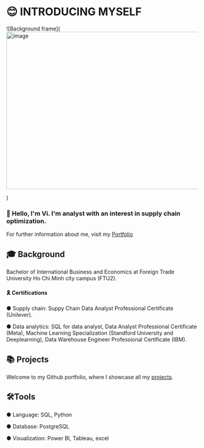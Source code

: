 # 😊 INTRODUCING MYSELF
![Background frame](<img width="1664" height="414" alt="image" src="https://github.com/user-attachments/assets/087eb0c7-994a-411d-bc83-45a8fc8745bf" />

)
### 👋 Hello, I'm Vi. I'm analyst with an interest in supply chain optimization. 
For further information about me, visit my [Portfolio](https://tuongvi04092004.wixstudio.com/portfolio)

## 🎓 Background
Bachelor of International Business and Economics at Foreign Trade University Ho Chi Minh city campus (FTU2).
#### 🎗️ Certifications
● Supply chain: Suppy Chain Data Analyst Professional Certificate (Unilever).

● Data analytics: SQL for data analyst, Data Analyst Professional Certificate (Meta), Machine Learning Specialization (Standford University and Deeplearning), Data Warehouse Engineer Professional Certificate (IBM).

## 📚 Projects
Welcome to my Github portfolio, where I showcase all my [projects](https://github.com/Tuong-Vi04/Vi_Github_Portfolio/blob/main/README.md).
## 🛠️Tools
● Language: SQL, Python

● Database: PostgreSQL

● Visualization: Power BI, Tableau, excel



